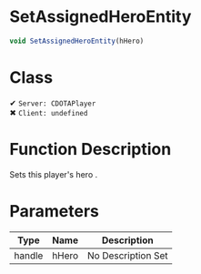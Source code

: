 # SetAssignedHeroEntity
```js
void SetAssignedHeroEntity(hHero)
```
# Class
✔ `Server: CDOTAPlayer`  
✖ `Client: undefined`  

# Function Description
Sets this player's hero .
# Parameters
Type|Name|Description
--|--|--
handle|hHero|No Description Set
